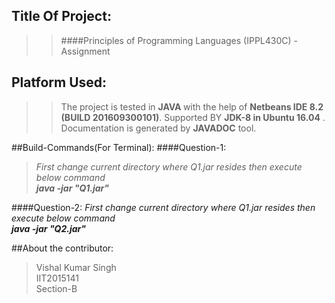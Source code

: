 ## Title Of Project:
>>####Principles of Programming Languages (IPPL430C) - Assignment

## Platform Used:
>>The project is tested in <b>JAVA </b> with the help of 
<b>Netbeans IDE 8.2 (BUILD 201609300101)</b>.
Supported BY <b>JDK-8 in Ubuntu 16.04</b> .
Documentation is generated by <b>JAVADOC</b> tool.

##Build-Commands(For Terminal):
####Question-1:
><i>First change current directory where Q1.jar resides then execute below command
<br><b>java -jar "Q1.jar"</b> <br></i>

####Question-2:
<i>First change current directory where Q1.jar resides then execute below command
<br><b>java -jar "Q2.jar"</b> <br></i>

##About the contributor:
>Vishal Kumar Singh</br>
>IIT2015141</br>
>Section-B</br>
